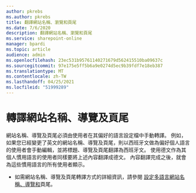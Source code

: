 ```yaml
---
author: pkrebs
ms.author: pkrebs
title: 翻譯網站名稱、瀏覽和頁尾
ms.date: 7/6/2020
description: 翻譯網站名稱、瀏覽和頁尾
ms.service: sharepoint-online
manager: bpardi
ms.topic: article
audience: admin
ms.openlocfilehash: 23ec531b95761140271679d562415510ba09637c
ms.sourcegitcommit: 97e175e5ff5b6a9e0274d5ec9b39fdf7e18eb387
ms.translationtype: MT
ms.contentlocale: zh-TW
ms.lasthandoff: 04/25/2021
ms.locfileid: "51999289"
---
```

# <a name="translate-the-site-name-navigation-and-footers"></a>轉譯網站名稱、導覽及頁尾
網站名稱、導覽及頁尾必須由使用者在其偏好的語言設定檔中手動轉譯。 例如，如果您已經變更了英文的網站名稱、導覽及頁尾，則以西班牙文做為偏好個人語言的使用者會手動編輯，並將標題、導覽及頁尾翻譯為西班牙文。 使用德文作為其個人慣用語言的使用者同樣要將上述內容翻譯成德文。 內容翻譯完成之後，就會為這些慣用語言的所有使用者顯示。  

- 如需網站名稱、導覽及頁尾轉譯方式的詳細資訊，請參閱 [設定多語言網站名稱、導覽和](https://support.office.com/article/create-multilingual-communication-sites-pages-and-news-2bb7d610-5453-41c6-a0e8-6f40b3ed750c#bkmk_muitranslations)頁尾。
